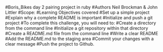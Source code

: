 #Boris_Bikes day 2 pairing project in ruby
#Authors Neil Brockman & John Littler
#Scope:
#Learning Objectives covered
#Set up a simple project
#Explain why a complete README is important
#Initialize and push a git project
#To complete this challenge, you will need to:
#Create a directory from the command line
#Initialize a git repository within that directory
#Create a README.md file from the command line
#Write a clear README
#Add the README.md to the staging area
#Commit your changes with a clear message
#Push the project to Github.